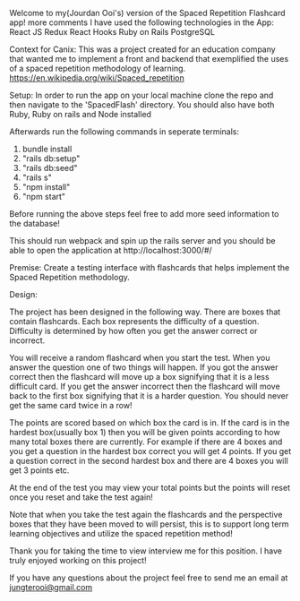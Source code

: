 Welcome to my(Jourdan Ooi's) version of the Spaced Repetition Flashcard app!
more comments
I have used the following technologies in the App:
React JS
Redux
React Hooks
Ruby on Rails
PostgreSQL

Context for Canix: This was a project created for an education company that wanted me to implement a front and backend that exemplified the uses of a spaced repetition methodology of learning.
https://en.wikipedia.org/wiki/Spaced_repetition


Setup:
In order to run the app on your local machine clone the repo and then navigate to the 'SpacedFlash' directory. You should also have both Ruby, Ruby on rails and Node installed

Afterwards run the following commands in seperate terminals:

1. bundle install
2. "rails db:setup"
3. "rails db:seed"
4. "rails s"
5. "npm install"
6. "npm start"

Before running the above steps feel free to add more seed information to the database!

This should run webpack and spin up the rails server and you should be able to open the application at
http://localhost:3000/#/

Premise: Create a testing interface with flashcards that helps implement the Spaced Repetition methodology. 

Design:

The project has been designed in the following way. There are boxes that contain flashcards. Each box represents the difficulty of a question. Difficulty is determined by how often you get the answer correct or incorrect.

You will receive a random flashcard when you start the test. When you answer the question one of two things will happen. If you got the answer correct then the flashcard will move up a box signifying that it is a less difficult card. If you get the answer incorrect then the flashcard will move back to the first box signifying that it is a harder question. You should never get the same card twice in a row!

The points are scored based on which box the card is in. If the card is in the hardest box(usually box 1) then you will be given points according to how many total boxes there are currently. For example if there are 4 boxes and you get a question in the hardest box correct you will get 4 points. If you get a question correct in the second hardest box and there are 4 boxes you will get 3 points etc. 

At the end of the test you may view your total points but the points will reset once you reset and take the test again!

Note that when you take the test again the flashcards and the perspective boxes that they have been moved to will persist, this is to support long term learning objectives and utilize the spaced repetition method!

Thank you for taking the time to view interview me for this position. I have truly enjoyed working on this project! 

If you have any questions about the project feel free to send me an email at jungterooi@gmail.com